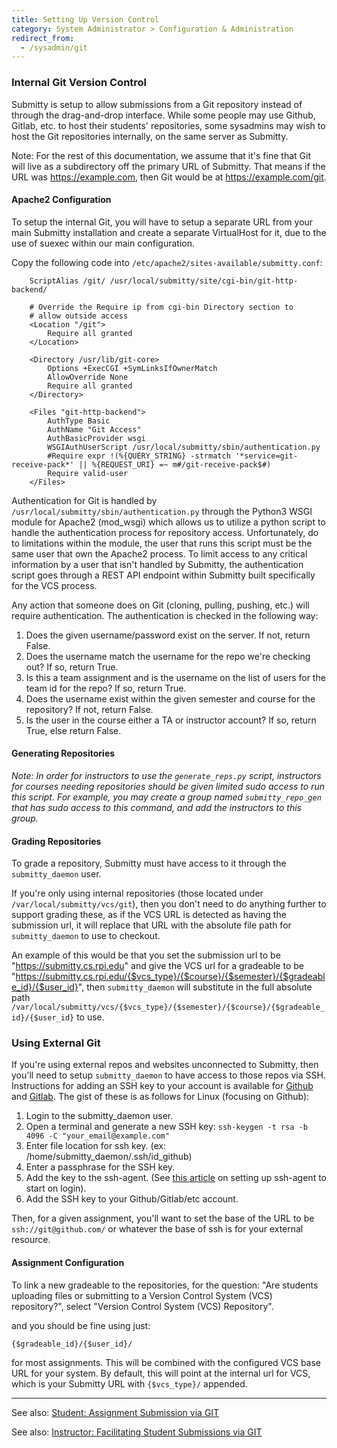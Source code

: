 ```yaml
---
title: Setting Up Version Control
category: System Administrator > Configuration & Administration
redirect_from:
  - /sysadmin/git
---
```


### Internal Git Version Control

Submitty is setup to allow submissions from a Git repository instead
of through the drag-and-drop interface.  While some people may use
Github, Gitlab, etc. to host their students' repositories, some
sysadmins may wish to host the Git repositories internally, on the
same server as Submitty.

Note: For the rest of this documentation, we assume that it's fine
that Git will live as a subdirectory off the primary URL of
Submitty. That means if the URL was https://example.com, then Git
would be at https://example.com/git.

#### Apache2 Configuration

To setup the internal Git, you will have to setup a separate URL from
your main Submitty installation and create a separate VirtualHost for
it, due to the use of suexec within our main configuration.

Copy the following code into `/etc/apache2/sites-available/submitty.conf`:

```
    ScriptAlias /git/ /usr/local/submitty/site/cgi-bin/git-http-backend/

    # Override the Require ip from cgi-bin Directory section to
    # allow outside access
    <Location "/git">
        Require all granted
    </Location>

    <Directory /usr/lib/git-core>
        Options +ExecCGI +SymLinksIfOwnerMatch
        AllowOverride None
        Require all granted
    </Directory>

    <Files "git-http-backend">
        AuthType Basic
        AuthName "Git Access"
        AuthBasicProvider wsgi
        WSGIAuthUserScript /usr/local/submitty/sbin/authentication.py
        #Require expr !(%{QUERY_STRING} -strmatch '*service=git-receive-pack*' || %{REQUEST_URI} =~ m#/git-receive-pack$#)
        Require valid-user
    </Files>
```

Authentication for Git is handled by
`/usr/local/submitty/sbin/authentication.py` through the Python3 WSGI
module for Apache2 (mod_wsgi) which allows us to utilize a python
script to handle the authentication process for repository
access. Unfortunately, do to limitations within the module, the user
that runs this script must be the same user that own the Apache2
process. To limit access to any critical information by a user that
isn't handled by Submitty, the authentication script goes through a
REST API endpoint within Submitty built specifically for the VCS
process.

Any action that someone does on Git (cloning, pulling, pushing, etc.)
will require authentication. The authentication is checked in the
following way:

1. Does the given username/password exist on the server. If not, return False.
2. Does the username match the username for the repo we're checking out? If so, return True.
3. Is this a team assignment and is the username on the list of users for the team id for the repo? If so, return True.
3. Does the username exist within the given semester and course for the repository? If not, return False.
4. Is the user in the course either a TA or instructor account? If so, return True, else return False.


#### Generating Repositories

_Note: In order for instructors to use the `generate_reps.py` script,
instructors for courses needing repositories should be given limited
sudo access to run this script.  For example, you may create a group
named `submitty_repo_gen` that has sudo access to this command, and
add the instructors to this group._



#### Grading Repositories

To grade a repository, Submitty must have access to it through the `submitty_daemon` user. 

If you're only using internal repositories (those located under `/var/local/submitty/vcs/git`), then you don't 
need to do anything further to support grading these, as if the VCS URL is detected as having the submission url,
it will replace that URL with the absolute file path for `submitty_daemon` to use to checkout.

An example of this would be that you set the submission url to be "https://submitty.cs.rpi.edu" and give the VCS url
for a gradeable to be "https://submitty.cs.rpi.edu/{$vcs_type}/{$course}/{$semester}/{$gradeable_id}/{$user_id}", 
then `submitty_daemon` will substitute in the full absolute path
`/var/local/submitty/vcs/{$vcs_type}/{$semester}/{$course}/{$gradeable_id}/{$user_id}` to use.

### Using External Git

If you're using external repos and websites unconnected to Submitty, then you'll need to setup `submitty_daemon` to
have access to those repos via SSH. Instructions for adding an SSH key to your account is available for 
[Github](https://help.github.com/articles/generating-a-new-ssh-key-and-adding-it-to-the-ssh-agent/) and 
[Gitlab](https://docs.gitlab.com/ee/ssh/). The gist of these is as follows for Linux (focusing on Github):

1. Login to the submitty_daemon user.
1. Open a terminal and generate a new SSH key:
`
ssh-keygen -t rsa -b 4096 -C "your_email@example.com"
`
1. Enter file location for ssh key. (ex: /home/submitty_daemon/.ssh/id_github)
1. Enter a passphrase for the SSH key.
1. Add the key to the ssh-agent. (See [this article](https://mah.everybody.org/docs/ssh#run-ssh-agent) 
   on setting up ssh-agent to start on login).
1. Add the SSH key to your Github/Gitlab/etc account.

Then, for a given assignment, you'll want to set the base of the URL to be
`ssh://git@github.com/` or whatever the base of ssh is for your external resource.

#### Assignment Configuration

To link a new gradeable to the repositories, for the question: "Are
students uploading files or submitting to a Version Control System
(VCS) repository?", select "Version Control System (VCS) Repository".

and you should be fine using just:

```
{$gradeable_id}/{$user_id}/
```

for most assignments. This will be combined with the configured VCS base URL for your system. By default, this will
point at the internal url for VCS, which is your Submitty URL with `{$vcs_type}/` appended.

---

See also:  [Student: Assignment Submission via GIT](/student/git_submission)

See also:  [Instructor: Facilitating Student Submissions via GIT](/instructor/managing_git)